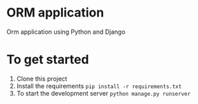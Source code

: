 # ORM application
Orm application using Python and Django

# To get started
1. Clone this project
2. Install the requirements
   `pip install -r requirements.txt`
4. To start the development server
   `python manage.py runserver`
